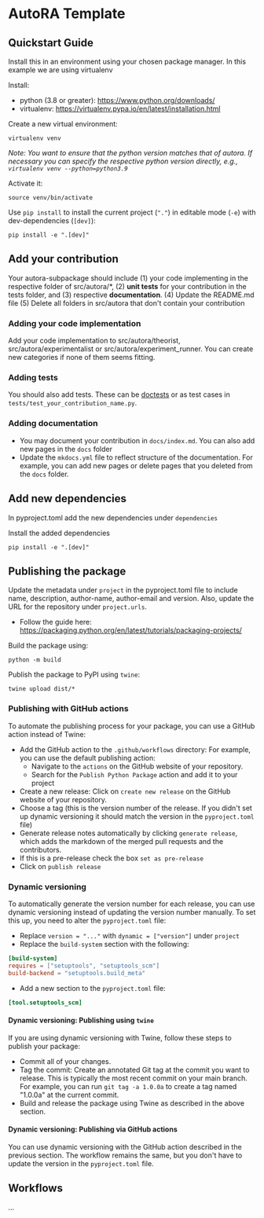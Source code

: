 # AutoRA Template

## Quickstart Guide

Install this in an environment using your chosen package manager. In this example we are using virtualenv

Install:
- python (3.8 or greater): https://www.python.org/downloads/
- virtualenv: https://virtualenv.pypa.io/en/latest/installation.html

Create a new virtual environment:
```shell
virtualenv venv
```
*Note: You want to ensure that the python version matches that of autora. If necessary 
you can specify the respective python version directly, e.g., ``virtualenv venv --python=python3.9``*

Activate it:
```shell
source venv/bin/activate
```

Use `pip install` to install the current project (`"."`) in editable mode (`-e`) with dev-dependencies (`[dev]`):
```shell
pip install -e ".[dev]"
```

## Add your contribution 
Your autora-subpackage should include (1) your code implementing in the respective folder of src/autora/*, 
(2) **unit tests** for your contribution in the tests folder, and (3) respective **documentation**. (4) Update the README.md file
(5) Delete all folders in src/autora that don't contain your contribution

### Adding your code implementation
Add your code implementation to src/autora/theorist, src/autora/experimentalist or src/autora/experiment_runner. You can create new categories if none of them seems fitting.

### Adding tests
You should also add tests. These can be [doctests](https://docs.python.org/3/library/doctest.html) or as test cases in `tests/test_your_contribution_name.py`. 

### Adding documentation
- You may document your contribution in `docs/index.md`. You can also add new pages in the `docs` folder
- Update the `mkdocs.yml` file to reflect structure of the documentation. For example, you can add new pages or delete pages that you deleted from the `docs` folder.

## Add new dependencies 

In pyproject.toml add the new dependencies under `dependencies`

Install the added dependencies
```shell
pip install -e ".[dev]"
```

## Publishing the package

Update the metadata under `project` in the pyproject.toml file to include name, description, author-name, author-email and version.
Also, update the URL for the repository under `project.urls`.

- Follow the guide here: https://packaging.python.org/en/latest/tutorials/packaging-projects/

Build the package using:
```shell
python -m build
```

Publish the package to PyPI using `twine`:
```shell
twine upload dist/*
```

### Publishing with GitHub actions
To automate the publishing process for your package, you can use a GitHub action instead of Twine:
- Add the GitHub action to the `.github/workflows` directory: For example, you can use the default publishing action:
  - Navigate to the `actions` on the GitHub website of your repository.
  - Search for the `Publish Python Package` action and add it to your project
- Create a new release: Click on `create new release` on the GitHub website of your repository.
- Choose a tag (this is the version number of the release. If you didn't set up dynamic versioning it should match the version in the `pyproject.toml` file)
- Generate release notes automatically by clicking `generate release`, which adds the markdown of the merged pull requests and the contributors.
- If this is a pre-release check the box `set as pre-release`
- Click on `publish release`

### Dynamic versioning
To automatically generate the version number for each release, you can use dynamic versioning instead of updating the version number manually. To set this up, you need to alter the `pyproject.toml` file:
- Replace `version = "..."` with `dynamic = ["version"]` under `project`
- Replace the `build-system` section with the following:
```toml
[build-system]
requires = ["setuptools", "setuptools_scm"]
build-backend = "setuptools.build_meta"
```
- Add a new section to the `pyproject.toml` file:
```toml
[tool.setuptools_scm]
```

#### Dynamic versioning: Publishing using `twine`
If you are using dynamic versioning with Twine, follow these steps to publish your package:
- Commit all of your changes.
- Tag the commit: Create an annotated Git tag at the commit you want to release. This is typically the most recent commit on your main branch. For example, you can run `git tag -a 1.0.0a` to create a tag named "1.0.0a" at the current commit.
- Build and release the package using Twine as described in the above section.

#### Dynamic versioning: Publishing via GitHub actions
You can use dynamic versioning with the GitHub action described in the previous section. The workflow remains the same, but you don't have to update the version in the `pyproject.toml` file. 

## Workflows
...